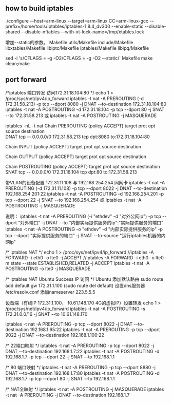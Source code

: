 ## how to build iptables
./configure --host=arm-linux --target=arm-linux CC=arm-linux-gcc --prefix=/home/tools/iptables/iptables-1.8.4_dv300 --enable-static --disable-shared --disable-nftables --with-xt-lock-name=/tmp/xtables.lock

增加--static的参数。
Makefile
utils/Makefile
include/Makefile
libxtables/Makefile
libiptc/Makefile
iptables/Makefile
libipq/Makefile

sed -i 's/CFLAGS = -g -O2/CFLAGS = -g -O2 --static/' Makefile
make clean;make

## port forward
/*iptables 端口转发 访问172.31.18.104:80 */
echo 1 > /proc/sys/net/ipv4/ip_forward
iptables -t nat -A PREROUTING (-d 172.31.58.213) -p tcp --dport 8080 -j DNAT --to-destination 172.31.18.104:80
iptables -t nat -A POSTROUTING -d 172.31.18.104 -p tcp --dport 80 -j SNAT --to 172.31.58.213 或
iptables -t nat -A POSTROUTING -j MASQUERADE

iptables -nL -t nat
Chain PREROUTING (policy ACCEPT)
target     prot opt source               destination         
DNAT       tcp  --  0.0.0.0/0            172.31.58.213        tcp dpt:8080 to:172.31.18.104:80

Chain INPUT (policy ACCEPT)
target     prot opt source               destination         

Chain OUTPUT (policy ACCEPT)
target     prot opt source               destination         

Chain POSTROUTING (policy ACCEPT)
target     prot opt source               destination         
SNAT       tcp  --  0.0.0.0/0            172.31.18.104        tcp dpt:80 to:172.31.58.213

带VLAN的设备配置  172.31.11.108 与 192.168.254.254 同网卡
iptables -t nat -A PREROUTING (-d 172.31.11.108) -p tcp --dport 8022 -j DNAT --to-destination 192.168.254.201:22
iptables -t nat -A POSTROUTING -d 192.168.254.201 -p tcp --dport 22 -j SNAT --to 192.168.254.254  或
iptables -t nat -A POSTROUTING -j MASQUERADE

说明：
iptables -t nat -A PREROUTING  (-i "ethdev" -d "对外公网ip") -p tcp --dport "对外端口" -j DNAT --to "内部实际提供服务的ip":"实际提供服务的端口"
iptables -t nat -A POSTROUTING -o "ethdev" -d "内部实际提供服务的ip" -p tcp --dport "实际提供服务的端口" -j SNAT --to-source "运行iptables机器的内网ip"

/* iptables NAT */
echo 1 > /proc/sys/net/ipv4/ip_forward
//iptables -A FORWARD -i eth0 -o lte0 -j ACCEPT
//iptables -A FORWARD -i eth0 -o lte0 -m state --state ESTABLISHED,RELATED  -j ACCEPT
iptables -t nat -A POSTROUTING -o lte0 -j MASQUERADE

/* iptables NAT Ubuntu Success IP 访问 */
Ubuntu 添加默认路由
sudo route add default gw 172.31.1.100  (sudo route del default)
设置dns服务器 /etc/resolv.conf 添加nameserver 223.5.5.5

设备端（有线IP 172.31.1.100， 10.61.148.170 4G的虚拟IP）设置转发
echo 1 > /proc/sys/net/ipv4/ip_forward
iptables -t nat -A POSTROUTING -s 172.31.0.0/16 -j SNAT --to 10.61.148.170

iptables -t nat -A PREROUTING -p tcp --dport 8022 -j DNAT --to-destination 192.168.1.65:22
iptables -t nat -A PREROUTING -p tcp --dport 9022 -j DNAT --to-destination 192.168.1.100:22

/* 22端口映射 */
iptables -t nat -A PREROUTING -p tcp --dport 8022 -j DNAT --to-destination 192.168.1.7:22
iptables -t nat -A POSTROUTING -d 192.168.1.7 -p tcp --dport 22 -j SNAT --to 192.168.1.1

/* 80 端口映射 */
iptables -t nat -A PREROUTING -p tcp --dport 8880 -j DNAT --to-destination 192.168.1.7:80
iptables -t nat -A POSTROUTING -d 192.168.1.7 -p tcp --dport 80 -j SNAT --to 192.168.1.1

/* NAT全映射 */
iptables -t nat -A POSTROUTING -j MASQUERADE
iptables -t nat -A PREROUTING -j DNAT --to-destination 192.168.1.7